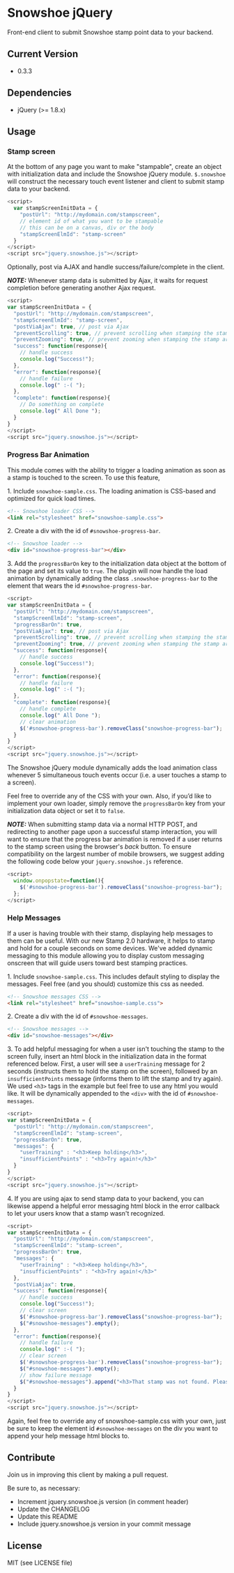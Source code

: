 Snowshoe jQuery
============
Front-end client to submit Snowshoe stamp point data to your backend.

## Current Version
- 0.3.3

## Dependencies
- jQuery (>= 1.8.x)

## Usage
### Stamp screen
At the bottom of any page you want to make "stampable", create an object with initialization data and include the Snowshoe jQuery module. ``$.snowshoe`` will construct the necessary touch event listener and client to submit stamp data to your backend.

```javascript
<script>
  var stampScreenInitData = {
    "postUrl": "http://mydomain.com/stampscreen",
    // element id of what you want to be stampable
    // this can be on a canvas, div or the body
    "stampScreenElmId": "stamp-screen"
  }
</script>
<script src="jquery.snowshoe.js"></script>
```

Optionally, post via AJAX and handle success/failure/complete in the client.

**_NOTE:_** Whenever stamp data is submitted by Ajax, it waits for request completion before generating another Ajax request.

```javascript
<script>
var stampScreenInitData = {
  "postUrl": "http://mydomain.com/stampscreen",
  "stampScreenElmId": "stamp-screen",
  "postViaAjax": true, // post via Ajax
  "preventScrolling": true, // prevent scrolling when stamping the stamp area
  "preventZooming": true, // prevent zooming when stamping the stamp area
  "success": function(response){
    // handle success
    console.log("Success!");
  },
  "error": function(response){
    // handle failure
    console.log(" :-( ");
  },
  "complete": function(response){
    // Do something on complete
    console.log(" All Done ");
  }
}
</script>
<script src="jquery.snowshoe.js"></script>
```

### Progress Bar Animation
This module comes with the ability to trigger a loading animation as soon as a stamp is touched to the screen.  To use this feature,

1\. Include `snowshoe-sample.css`.  The loading animation is CSS-based and optimized for quick load times.

```html
<!-- Snowshoe loader CSS -->
<link rel="stylesheet" href="snowshoe-sample.css">

```

2\. Create a div with the id of `#snowshoe-progress-bar`.

```html
<!-- Snowshoe loader -->
<div id="snowshoe-progress-bar"></div>
```

3\. Add the `progressBarOn` key to the initialization data object at the bottom of the page and set its value to `true`.  The plugin will now handle the load animation by dynamically adding the class `.snowshoe-progress-bar` to the element that wears the id `#snowshoe-progress-bar`.

```javascript
<script>
var stampScreenInitData = {
  "postUrl": "http://mydomain.com/stampscreen",
  "stampScreenElmId": "stamp-screen",
  "progressBarOn": true,
  "postViaAjax": true, // post via Ajax
  "preventScrolling": true, // prevent scrolling when stamping the stamp area
  "preventZooming": true, // prevent zooming when stamping the stamp area
  "success": function(response){
    // handle success
    console.log("Success!");
  },
  "error": function(response){
    // handle failure
    console.log(" :-( ");
  },
  "complete": function(response){
    // handle complete
    console.log(" All Done ");
	// clear animation
    $('#snowshoe-progress-bar').removeClass("snowshoe-progress-bar");
  }
}
</script>
<script src="jquery.snowshoe.js"></script>
```

The Snowshoe jQuery module dynamically adds the load animation class whenever 5 simultaneous touch events occur (i.e. a user touches a stamp to a screen).

Feel free to override any of the CSS with your own. Also, if you’d like to implement your own loader, simply remove the `progressBarOn` key from your initialization data object or set it to `false`.

**_NOTE:_** When submitting stamp data via a normal HTTP POST, and redirecting to another page upon a successful stamp interaction, you will want to ensure that the progress bar animation is removed if a user returns to the stamp screen using the browser's _back_ button. To ensure compatibility on the largest number of mobile browsers, we suggest adding the following code below your `jquery.snowshoe.js` reference.

```javascript
<script>
  window.onpopstate=function(){
    $('#snowshoe-progress-bar').removeClass("snowshoe-progress-bar");
  };
</script>
```   

### Help Messages
If a user is having trouble with their stamp, displaying help messages to them can be useful. With our new Stamp 2.0 hardware, it helps to stamp and hold for a couple seconds on some devices. We've added dynamic messaging to this module allowing you to display custom messaging onscreen that will guide users toward best stamping practices.

1\. Include `snowshoe-sample.css`.  This includes default styling to display the messages. Feel free (and you should) customize this css as needed.

```html
<!-- Snowshoe messages CSS -->
<link rel="stylesheet" href="snowshoe-sample.css">

```

2\. Create a div with the id of `#snowshoe-messages`.

```html
<!-- Snowshoe messages -->
<div id="snowshoe-messages"></div>
```

3\. To add helpful messaging for when a user isn't touching the stamp to the screen fully, insert an html block in the initialization data in the format referenced below. First, a user will see a `userTraining` message for 2 seconds (instructs them to hold the stamp on the screen), followed by an `insufficientPoints` message (informs them to lift the stamp and try again). We used `<h3>` tags in the example but feel free to use any html you would like. It will be dynamically appended to the `<div>` with the id of `#snowshoe-messages`.

```javascript
<script>
var stampScreenInitData = {
  "postUrl": "http://mydomain.com/stampscreen",
  "stampScreenElmId": "stamp-screen",
  "progressBarOn": true,
  "messages": {
    "userTraining" : "<h3>Keep holding</h3>",
    "insufficientPoints" : "<h3>Try again!</h3>"
  }
}
</script>
<script src="jquery.snowshoe.js"></script>
```

4\. If you are using ajax to send stamp data to your backend, you can likewise append a helpful error messaging html block in the error callback to let your users know that a stamp wasn't recognized.

```javascript
<script>
var stampScreenInitData = {
  "postUrl": "http://mydomain.com/stampscreen",
  "stampScreenElmId": "stamp-screen",
  "progressBarOn": true,
  "messages": {
    "userTraining" : "<h3>Keep holding</h3>",
    "insufficientPoints" : "<h3>Try again!</h3>"
  },
  "postViaAjax": true,
  "success": function(response){
    // handle success
    console.log("Success!");
    // clear screen
    $('#snowshoe-progress-bar').removeClass("snowshoe-progress-bar");
    $("#snowshoe-messages").empty();
  },
  "error": function(response){
    // handle failure
    console.log(" :-( ");
    // clear screen
    $('#snowshoe-progress-bar').removeClass("snowshoe-progress-bar");
    $("#snowshoe-messages").empty();
    // show failure message
    $("#snowshoe-messages").append("<h3>That stamp was not found. Please try again!</h3>");
  }
}
</script>
<script src="jquery.snowshoe.js"></script>
```

Again, feel free to override any of snowshoe-sample.css with your own, just be sure to keep the element id `#snowshoe-messages` on the div you want to append your help message html blocks to.

## Contribute
Join us in improving this client by making a pull request.

Be sure to, as necessary:
- Increment jquery.snowshoe.js version (in comment header)
- Update the CHANGELOG
- Update this README
- Include jquery.snowshoe.js version in your commit message

## License
MIT (see LICENSE file)
